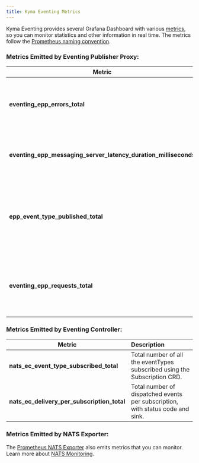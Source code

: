 ```yaml
---
title: Kyma Eventing Metrics
---
```


Kyma Eventing provides several Grafana Dashboard with various [metrics](./evnt-02-eventing-metrics.md), so you can monitor statistics and other information in real time.
The metrics follow the [Prometheus naming convention](https://prometheus.io/docs/practices/naming/).

### Metrics Emitted by Eventing Publisher Proxy:

| Metric                                                          | Description                                                                                   |
|-----------------------------------------------------------------|:----------------------------------------------------------------------------------------------|
| **eventing_epp_errors_total**                                   | Total number of errors while sending events to the messaging server.                          |
| **eventing_epp_messaging_server_latency_duration_milliseconds** | Duration of sending events to the messaging server in milliseconds.                           |
| **epp_event_type_published_total**                              | Total number of event publishing requests to the NATS messaging server for a given eventType. |
| **eventing_epp_requests_total**                                 | Total number of event publishing requests to the messaging server.                            |

### Metrics Emitted by Eventing Controller:

| Metric                                      | Description                                                                    |
|---------------------------------------------|:-------------------------------------------------------------------------------|
| **nats_ec_event_type_subscribed_total**     | Total number of all the eventTypes subscribed using the Subscription CRD.      |
| **nats_ec_delivery_per_subscription_total** | Total number of dispatched events per subscription, with status code and sink. |

### Metrics Emitted by NATS Exporter:

The [Prometheus NATS Exporter](https://github.com/nats-io/prometheus-nats-exporter) also emits metrics that you can monitor. Learn more about [NATS Monitoring](https://docs.nats.io/running-a-nats-service/configuration/monitoring#jetstream-information).  
 
